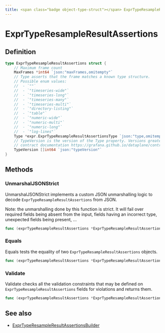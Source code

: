 ```yaml
---
title: <span class="badge object-type-struct"></span> ExprTypeResampleResultAssertions
---
```

# <span class="badge object-type-struct"></span> ExprTypeResampleResultAssertions

## Definition

```go
type ExprTypeResampleResultAssertions struct {
    // Maximum frame count
    MaxFrames *int64 `json:"maxFrames,omitempty"`
    // Type asserts that the frame matches a known type structure.
    // Possible enum values:
    //  - `""` 
    //  - `"timeseries-wide"` 
    //  - `"timeseries-long"` 
    //  - `"timeseries-many"` 
    //  - `"timeseries-multi"` 
    //  - `"directory-listing"` 
    //  - `"table"` 
    //  - `"numeric-wide"` 
    //  - `"numeric-multi"` 
    //  - `"numeric-long"` 
    //  - `"log-lines"` 
    Type *expr.ExprTypeResampleResultAssertionsType `json:"type,omitempty"`
    // TypeVersion is the version of the Type property. Versions greater than 0.0 correspond to the dataplane
    // contract documentation https://grafana.github.io/dataplane/contract/.
    TypeVersion []int64 `json:"typeVersion"`
}
```
## Methods

### <span class="badge object-method"></span> UnmarshalJSONStrict

UnmarshalJSONStrict implements a custom JSON unmarshalling logic to decode `ExprTypeResampleResultAssertions` from JSON.

Note: the unmarshalling done by this function is strict. It will fail over required fields being absent from the input, fields having an incorrect type, unexpected fields being present, …

```go
func (exprTypeResampleResultAssertions *ExprTypeResampleResultAssertions) UnmarshalJSONStrict(raw []byte) error
```

### <span class="badge object-method"></span> Equals

Equals tests the equality of two `ExprTypeResampleResultAssertions` objects.

```go
func (exprTypeResampleResultAssertions *ExprTypeResampleResultAssertions) Equals(other ExprTypeResampleResultAssertions) bool
```

### <span class="badge object-method"></span> Validate

Validate checks all the validation constraints that may be defined on `ExprTypeResampleResultAssertions` fields for violations and returns them.

```go
func (exprTypeResampleResultAssertions *ExprTypeResampleResultAssertions) Validate() error
```

## See also

 * <span class="badge builder"></span> [ExprTypeResampleResultAssertionsBuilder](./builder-ExprTypeResampleResultAssertionsBuilder.md)
